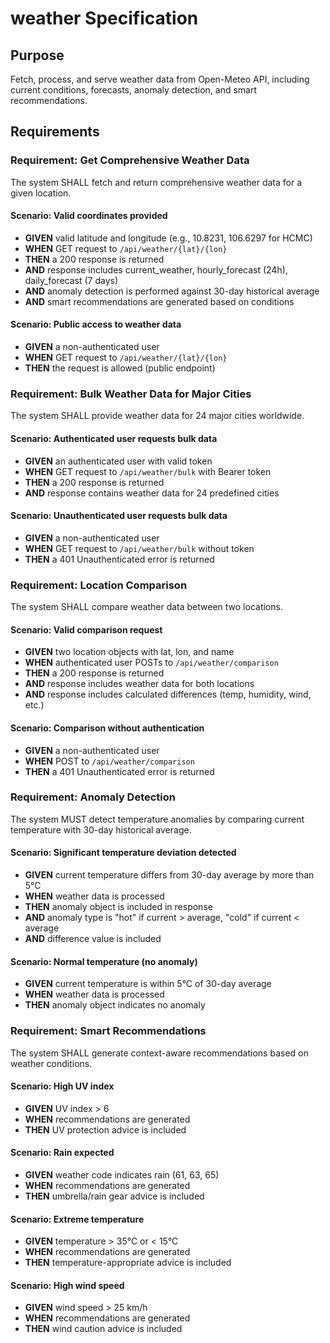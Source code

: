 # weather Specification

## Purpose

Fetch, process, and serve weather data from Open-Meteo API, including current conditions, forecasts, anomaly detection, and smart recommendations.

## Requirements

### Requirement: Get Comprehensive Weather Data

The system SHALL fetch and return comprehensive weather data for a given location.

#### Scenario: Valid coordinates provided

- **GIVEN** valid latitude and longitude (e.g., 10.8231, 106.6297 for HCMC)
- **WHEN** GET request to `/api/weather/{lat}/{lon}`
- **THEN** a 200 response is returned
- **AND** response includes current_weather, hourly_forecast (24h), daily_forecast (7 days)
- **AND** anomaly detection is performed against 30-day historical average
- **AND** smart recommendations are generated based on conditions

#### Scenario: Public access to weather data

- **GIVEN** a non-authenticated user
- **WHEN** GET request to `/api/weather/{lat}/{lon}`
- **THEN** the request is allowed (public endpoint)

### Requirement: Bulk Weather Data for Major Cities

The system SHALL provide weather data for 24 major cities worldwide.

#### Scenario: Authenticated user requests bulk data

- **GIVEN** an authenticated user with valid token
- **WHEN** GET request to `/api/weather/bulk` with Bearer token
- **THEN** a 200 response is returned
- **AND** response contains weather data for 24 predefined cities

#### Scenario: Unauthenticated user requests bulk data

- **GIVEN** a non-authenticated user
- **WHEN** GET request to `/api/weather/bulk` without token
- **THEN** a 401 Unauthenticated error is returned

### Requirement: Location Comparison

The system SHALL compare weather data between two locations.

#### Scenario: Valid comparison request

- **GIVEN** two location objects with lat, lon, and name
- **WHEN** authenticated user POSTs to `/api/weather/comparison`
- **THEN** a 200 response is returned
- **AND** response includes weather data for both locations
- **AND** response includes calculated differences (temp, humidity, wind, etc.)

#### Scenario: Comparison without authentication

- **GIVEN** a non-authenticated user
- **WHEN** POST to `/api/weather/comparison`
- **THEN** a 401 Unauthenticated error is returned

### Requirement: Anomaly Detection

The system MUST detect temperature anomalies by comparing current temperature with 30-day historical average.

#### Scenario: Significant temperature deviation detected

- **GIVEN** current temperature differs from 30-day average by more than 5°C
- **WHEN** weather data is processed
- **THEN** anomaly object is included in response
- **AND** anomaly type is "hot" if current > average, "cold" if current < average
- **AND** difference value is included

#### Scenario: Normal temperature (no anomaly)

- **GIVEN** current temperature is within 5°C of 30-day average
- **WHEN** weather data is processed
- **THEN** anomaly object indicates no anomaly

### Requirement: Smart Recommendations

The system SHALL generate context-aware recommendations based on weather conditions.

#### Scenario: High UV index

- **GIVEN** UV index > 6
- **WHEN** recommendations are generated
- **THEN** UV protection advice is included

#### Scenario: Rain expected

- **GIVEN** weather code indicates rain (61, 63, 65)
- **WHEN** recommendations are generated
- **THEN** umbrella/rain gear advice is included

#### Scenario: Extreme temperature

- **GIVEN** temperature > 35°C or < 15°C
- **WHEN** recommendations are generated
- **THEN** temperature-appropriate advice is included

#### Scenario: High wind speed

- **GIVEN** wind speed > 25 km/h
- **WHEN** recommendations are generated
- **THEN** wind caution advice is included
